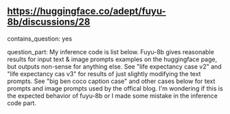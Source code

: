 ## https://huggingface.co/adept/fuyu-8b/discussions/28

contains_question: yes

question_part: My inference code is list below. Fuyu-8b gives reasonable results for input text & image prompts examples on the huggingface page, but outputs non-sense for anything else. See "life expectancy case v2" and "life expectancy cas v3" for results of just slightly modifying the text prompts. See "big ben coco caption case" and other cases below for text prompts and image prompts used by the offical blog. I'm wondering if this is the expected behavior of fuyu-8b or I made some mistake in the inference code part.